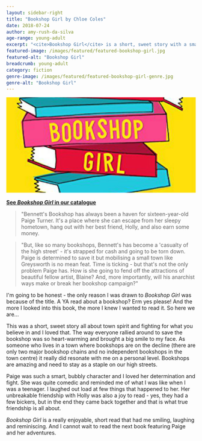 ```yaml
---
layout: sidebar-right
title: "Bookshop Girl by Chloe Coles"
date: 2018-07-24
author: amy-rush-da-silva
age-range: young-adult
excerpt: "<cite>Bookshop Girl</cite> is a short, sweet story with a smart and determined main character."
featured-image: /images/featured/featured-bookshop-girl.jpg
featured-alt: "Bookshop Girl"
breadcrumb: young-adult
category: fiction
genre-image: /images/featured/featured-bookshop-girl-genre.jpg
genre-alt: "Bookshop Girl"
---
```


![Bookshop Girl](/images/featured/featured-bookshop-girl.jpg)

**[See <cite>Bookshop Girl</cite> in our catalogue](https://suffolk.spydus.co.uk/cgi-bin/spydus.exe/ENQ/OPAC/BIBENQ?BRN=2378743)**

> "Bennett's Bookshop has always been a haven for sixteen-year-old Paige Turner. It's a place where she can escape from her sleepy hometown, hang out with her best friend, Holly, and also earn some money.

> "But, like so many bookshops, Bennett's has become a 'casualty of the high street' - it's strapped for cash and going to be torn down. Paige is determined to save it but mobilising a small town like Greysworth is no mean feat. Time is ticking - but that's not the only problem Paige has. How is she going to fend off the attractions of beautiful fellow artist, Blaine? And, more importantly, will his anarchist ways make or break her bookshop campaign?"

I'm going to be honest - the only reason I was drawn to <cite>Bookshop Girl</cite> was because of the title. A YA read about a bookshop? Erm yes please! And the more I looked into this book, the more I knew I wanted to read it. So here we are...

This was a short, sweet story all about town spirit and fighting for what you believe in and I loved that. The way everyone rallied around to save the bookshop was so heart-warming and brought a big smile to my face. As someone who lives in a town where bookshops are on the decline (there are only two major bookshop chains and no independent bookshops in the town centre) it really did resonate with me on a personal level. Bookshops are amazing and need to stay as a staple on our high streets.

Paige was such a smart, bubbly character and I loved her determination and fight. She was quite comedic and reminded me of what I was like when I was a teenager. I laughed out load at few things that happened to her. Her unbreakable friendship with Holly was also a joy to read - yes, they had a few bickers, but in the end they came back together and that is what true friendship is all about.

<cite>Bookshop Girl</cite> is a really enjoyable, short read that had me smiling, laughing and reminiscing. And I cannot wait to read the next book featuring Paige and her adventures.
